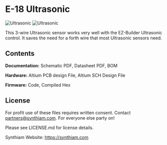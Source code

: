# E-18 Ultrasonic

![Ultrasonic](https://live.staticflickr.com/65535/47744685401_8ac3556f95_k.jpg)
![Ultrasonic](https://live.staticflickr.com/65535/32801182167_54b761051f_k.jpg)

This 3-wire Ultrasonic sensor works very well with the EZ-Builder Ultrasonic control. It saves the need for a forth wire that most Ultrasonic sensors need.

## Contents

**Documentation:** Schematic PDF, Datasheet PDF, BOM

**Hardware:** Altium PCB design File, Altium SCH Design File

**Firmware:** Code, Compiled Hex

## License

For profit use of these files requires written consent. Contact partners@synthiam.com. For everyone else party on!

Please see LICENSE.md for license details.

Synthiam Website: https://synthiam.com
